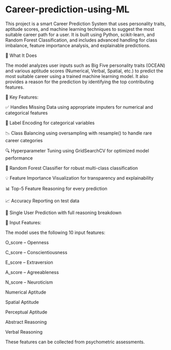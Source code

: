 # Career-prediction-using-ML

This project is a smart Career Prediction System that uses personality traits, aptitude scores, and machine learning techniques to suggest the most suitable career path for a user. It is built using Python, scikit-learn, and Random Forest Classification, and includes advanced handling for class imbalance, feature importance analysis, and explainable predictions.

🧠 What It Does

The model analyzes user inputs such as Big Five personality traits (OCEAN) and various aptitude scores (Numerical, Verbal, Spatial, etc.) to predict the most suitable career using a trained machine learning model. It also provides a reason for the prediction by identifying the top contributing features.


🚀 Key Features:

✅ Handles Missing Data using appropriate imputers for numerical and categorical features

🔁 Label Encoding for categorical variables

📉 Class Balancing using oversampling with resample() to handle rare career categories

🔍 Hyperparameter Tuning using GridSearchCV for optimized model performance

🌲 Random Forest Classifier for robust multi-class classification

💡 Feature Importance Visualization for transparency and explainability

📊 Top-5 Feature Reasoning for every prediction

📈 Accuracy Reporting on test data

🔮 Single User Prediction with full reasoning breakdown



📂 Input Features:

The model uses the following 10 input features:

O_score – Openness

C_score – Conscientiousness

E_score – Extraversion

A_score – Agreeableness

N_score – Neuroticism

Numerical Aptitude

Spatial Aptitude

Perceptual Aptitude

Abstract Reasoning

Verbal Reasoning

These features can be collected from psychometric assessments.
 
